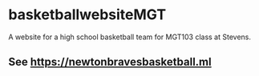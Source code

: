 # basketballwebsiteMGT
A website for a high school basketball team for MGT103 class at Stevens.

## See https://newtonbravesbasketball.ml
